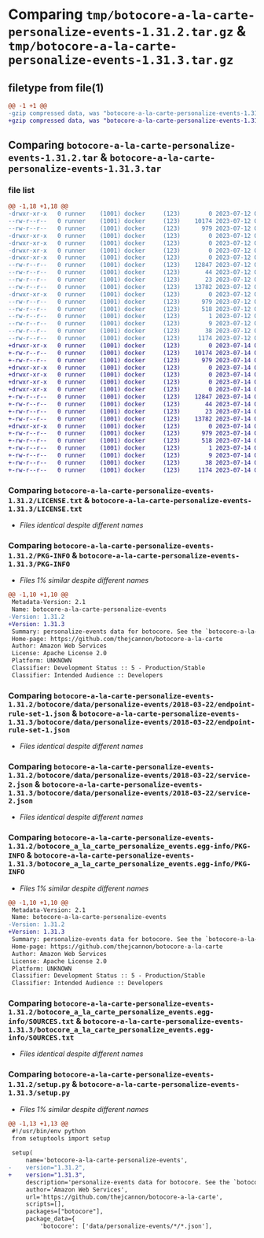 # Comparing `tmp/botocore-a-la-carte-personalize-events-1.31.2.tar.gz` & `tmp/botocore-a-la-carte-personalize-events-1.31.3.tar.gz`

## filetype from file(1)

```diff
@@ -1 +1 @@
-gzip compressed data, was "botocore-a-la-carte-personalize-events-1.31.2.tar", last modified: Wed Jul 12 01:44:48 2023, max compression
+gzip compressed data, was "botocore-a-la-carte-personalize-events-1.31.3.tar", last modified: Fri Jul 14 01:46:27 2023, max compression
```

## Comparing `botocore-a-la-carte-personalize-events-1.31.2.tar` & `botocore-a-la-carte-personalize-events-1.31.3.tar`

### file list

```diff
@@ -1,18 +1,18 @@
-drwxr-xr-x   0 runner    (1001) docker     (123)        0 2023-07-12 01:44:48.227372 botocore-a-la-carte-personalize-events-1.31.2/
--rw-r--r--   0 runner    (1001) docker     (123)    10174 2023-07-12 01:44:48.000000 botocore-a-la-carte-personalize-events-1.31.2/LICENSE.txt
--rw-r--r--   0 runner    (1001) docker     (123)      979 2023-07-12 01:44:48.223372 botocore-a-la-carte-personalize-events-1.31.2/PKG-INFO
-drwxr-xr-x   0 runner    (1001) docker     (123)        0 2023-07-12 01:44:48.223372 botocore-a-la-carte-personalize-events-1.31.2/botocore/
-drwxr-xr-x   0 runner    (1001) docker     (123)        0 2023-07-12 01:44:48.223372 botocore-a-la-carte-personalize-events-1.31.2/botocore/data/
-drwxr-xr-x   0 runner    (1001) docker     (123)        0 2023-07-12 01:44:48.223372 botocore-a-la-carte-personalize-events-1.31.2/botocore/data/personalize-events/
-drwxr-xr-x   0 runner    (1001) docker     (123)        0 2023-07-12 01:44:48.223372 botocore-a-la-carte-personalize-events-1.31.2/botocore/data/personalize-events/2018-03-22/
--rw-r--r--   0 runner    (1001) docker     (123)    12847 2023-07-12 01:44:12.000000 botocore-a-la-carte-personalize-events-1.31.2/botocore/data/personalize-events/2018-03-22/endpoint-rule-set-1.json
--rw-r--r--   0 runner    (1001) docker     (123)       44 2023-07-12 01:44:12.000000 botocore-a-la-carte-personalize-events-1.31.2/botocore/data/personalize-events/2018-03-22/examples-1.json
--rw-r--r--   0 runner    (1001) docker     (123)       23 2023-07-12 01:44:12.000000 botocore-a-la-carte-personalize-events-1.31.2/botocore/data/personalize-events/2018-03-22/paginators-1.json
--rw-r--r--   0 runner    (1001) docker     (123)    13782 2023-07-12 01:44:12.000000 botocore-a-la-carte-personalize-events-1.31.2/botocore/data/personalize-events/2018-03-22/service-2.json
-drwxr-xr-x   0 runner    (1001) docker     (123)        0 2023-07-12 01:44:48.223372 botocore-a-la-carte-personalize-events-1.31.2/botocore_a_la_carte_personalize_events.egg-info/
--rw-r--r--   0 runner    (1001) docker     (123)      979 2023-07-12 01:44:48.000000 botocore-a-la-carte-personalize-events-1.31.2/botocore_a_la_carte_personalize_events.egg-info/PKG-INFO
--rw-r--r--   0 runner    (1001) docker     (123)      518 2023-07-12 01:44:48.000000 botocore-a-la-carte-personalize-events-1.31.2/botocore_a_la_carte_personalize_events.egg-info/SOURCES.txt
--rw-r--r--   0 runner    (1001) docker     (123)        1 2023-07-12 01:44:48.000000 botocore-a-la-carte-personalize-events-1.31.2/botocore_a_la_carte_personalize_events.egg-info/dependency_links.txt
--rw-r--r--   0 runner    (1001) docker     (123)        9 2023-07-12 01:44:48.000000 botocore-a-la-carte-personalize-events-1.31.2/botocore_a_la_carte_personalize_events.egg-info/top_level.txt
--rw-r--r--   0 runner    (1001) docker     (123)       38 2023-07-12 01:44:48.227372 botocore-a-la-carte-personalize-events-1.31.2/setup.cfg
--rw-r--r--   0 runner    (1001) docker     (123)     1174 2023-07-12 01:44:48.000000 botocore-a-la-carte-personalize-events-1.31.2/setup.py
+drwxr-xr-x   0 runner    (1001) docker     (123)        0 2023-07-14 01:46:27.966846 botocore-a-la-carte-personalize-events-1.31.3/
+-rw-r--r--   0 runner    (1001) docker     (123)    10174 2023-07-14 01:46:27.000000 botocore-a-la-carte-personalize-events-1.31.3/LICENSE.txt
+-rw-r--r--   0 runner    (1001) docker     (123)      979 2023-07-14 01:46:27.966846 botocore-a-la-carte-personalize-events-1.31.3/PKG-INFO
+drwxr-xr-x   0 runner    (1001) docker     (123)        0 2023-07-14 01:46:27.966846 botocore-a-la-carte-personalize-events-1.31.3/botocore/
+drwxr-xr-x   0 runner    (1001) docker     (123)        0 2023-07-14 01:46:27.966846 botocore-a-la-carte-personalize-events-1.31.3/botocore/data/
+drwxr-xr-x   0 runner    (1001) docker     (123)        0 2023-07-14 01:46:27.966846 botocore-a-la-carte-personalize-events-1.31.3/botocore/data/personalize-events/
+drwxr-xr-x   0 runner    (1001) docker     (123)        0 2023-07-14 01:46:27.966846 botocore-a-la-carte-personalize-events-1.31.3/botocore/data/personalize-events/2018-03-22/
+-rw-r--r--   0 runner    (1001) docker     (123)    12847 2023-07-14 01:45:45.000000 botocore-a-la-carte-personalize-events-1.31.3/botocore/data/personalize-events/2018-03-22/endpoint-rule-set-1.json
+-rw-r--r--   0 runner    (1001) docker     (123)       44 2023-07-14 01:45:45.000000 botocore-a-la-carte-personalize-events-1.31.3/botocore/data/personalize-events/2018-03-22/examples-1.json
+-rw-r--r--   0 runner    (1001) docker     (123)       23 2023-07-14 01:45:45.000000 botocore-a-la-carte-personalize-events-1.31.3/botocore/data/personalize-events/2018-03-22/paginators-1.json
+-rw-r--r--   0 runner    (1001) docker     (123)    13782 2023-07-14 01:45:45.000000 botocore-a-la-carte-personalize-events-1.31.3/botocore/data/personalize-events/2018-03-22/service-2.json
+drwxr-xr-x   0 runner    (1001) docker     (123)        0 2023-07-14 01:46:27.966846 botocore-a-la-carte-personalize-events-1.31.3/botocore_a_la_carte_personalize_events.egg-info/
+-rw-r--r--   0 runner    (1001) docker     (123)      979 2023-07-14 01:46:27.000000 botocore-a-la-carte-personalize-events-1.31.3/botocore_a_la_carte_personalize_events.egg-info/PKG-INFO
+-rw-r--r--   0 runner    (1001) docker     (123)      518 2023-07-14 01:46:27.000000 botocore-a-la-carte-personalize-events-1.31.3/botocore_a_la_carte_personalize_events.egg-info/SOURCES.txt
+-rw-r--r--   0 runner    (1001) docker     (123)        1 2023-07-14 01:46:27.000000 botocore-a-la-carte-personalize-events-1.31.3/botocore_a_la_carte_personalize_events.egg-info/dependency_links.txt
+-rw-r--r--   0 runner    (1001) docker     (123)        9 2023-07-14 01:46:27.000000 botocore-a-la-carte-personalize-events-1.31.3/botocore_a_la_carte_personalize_events.egg-info/top_level.txt
+-rw-r--r--   0 runner    (1001) docker     (123)       38 2023-07-14 01:46:27.966846 botocore-a-la-carte-personalize-events-1.31.3/setup.cfg
+-rw-r--r--   0 runner    (1001) docker     (123)     1174 2023-07-14 01:46:27.000000 botocore-a-la-carte-personalize-events-1.31.3/setup.py
```

### Comparing `botocore-a-la-carte-personalize-events-1.31.2/LICENSE.txt` & `botocore-a-la-carte-personalize-events-1.31.3/LICENSE.txt`

 * *Files identical despite different names*

### Comparing `botocore-a-la-carte-personalize-events-1.31.2/PKG-INFO` & `botocore-a-la-carte-personalize-events-1.31.3/PKG-INFO`

 * *Files 1% similar despite different names*

```diff
@@ -1,10 +1,10 @@
 Metadata-Version: 2.1
 Name: botocore-a-la-carte-personalize-events
-Version: 1.31.2
+Version: 1.31.3
 Summary: personalize-events data for botocore. See the `botocore-a-la-carte` package for more info.
 Home-page: https://github.com/thejcannon/botocore-a-la-carte
 Author: Amazon Web Services
 License: Apache License 2.0
 Platform: UNKNOWN
 Classifier: Development Status :: 5 - Production/Stable
 Classifier: Intended Audience :: Developers
```

### Comparing `botocore-a-la-carte-personalize-events-1.31.2/botocore/data/personalize-events/2018-03-22/endpoint-rule-set-1.json` & `botocore-a-la-carte-personalize-events-1.31.3/botocore/data/personalize-events/2018-03-22/endpoint-rule-set-1.json`

 * *Files identical despite different names*

### Comparing `botocore-a-la-carte-personalize-events-1.31.2/botocore/data/personalize-events/2018-03-22/service-2.json` & `botocore-a-la-carte-personalize-events-1.31.3/botocore/data/personalize-events/2018-03-22/service-2.json`

 * *Files identical despite different names*

### Comparing `botocore-a-la-carte-personalize-events-1.31.2/botocore_a_la_carte_personalize_events.egg-info/PKG-INFO` & `botocore-a-la-carte-personalize-events-1.31.3/botocore_a_la_carte_personalize_events.egg-info/PKG-INFO`

 * *Files 1% similar despite different names*

```diff
@@ -1,10 +1,10 @@
 Metadata-Version: 2.1
 Name: botocore-a-la-carte-personalize-events
-Version: 1.31.2
+Version: 1.31.3
 Summary: personalize-events data for botocore. See the `botocore-a-la-carte` package for more info.
 Home-page: https://github.com/thejcannon/botocore-a-la-carte
 Author: Amazon Web Services
 License: Apache License 2.0
 Platform: UNKNOWN
 Classifier: Development Status :: 5 - Production/Stable
 Classifier: Intended Audience :: Developers
```

### Comparing `botocore-a-la-carte-personalize-events-1.31.2/botocore_a_la_carte_personalize_events.egg-info/SOURCES.txt` & `botocore-a-la-carte-personalize-events-1.31.3/botocore_a_la_carte_personalize_events.egg-info/SOURCES.txt`

 * *Files identical despite different names*

### Comparing `botocore-a-la-carte-personalize-events-1.31.2/setup.py` & `botocore-a-la-carte-personalize-events-1.31.3/setup.py`

 * *Files 1% similar despite different names*

```diff
@@ -1,13 +1,13 @@
 #!/usr/bin/env python
 from setuptools import setup
 
 setup(
     name='botocore-a-la-carte-personalize-events',
-    version="1.31.2",
+    version="1.31.3",
     description='personalize-events data for botocore. See the `botocore-a-la-carte` package for more info.',
     author='Amazon Web Services',
     url='https://github.com/thejcannon/botocore-a-la-carte',
     scripts=[],
     packages=["botocore"],
     package_data={
         'botocore': ['data/personalize-events/*/*.json'],
```

